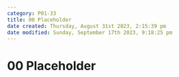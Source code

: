 ```yaml
---
category: P01-33
title: 00 Placeholder
date created: Thursday, August 31st 2023, 2:15:39 pm
date modified: Sunday, September 17th 2023, 9:18:25 pm
---
```


# 00 Placeholder
